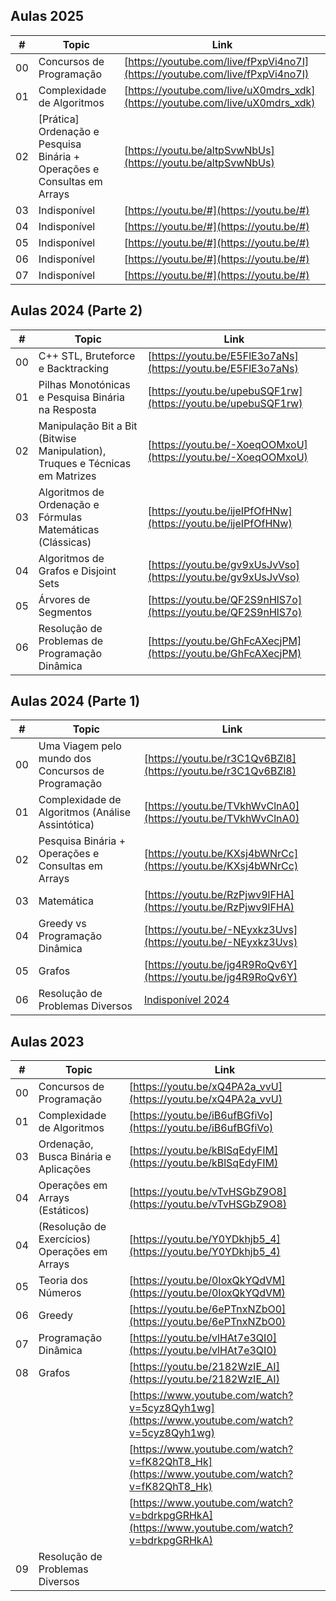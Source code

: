 ## Aulas 2025

| #   | Topic                                                | Link                                                                 |
|-----|------------------------------------------------------|----------------------------------------------------------------------|
| 00  | Concursos de Programação                   | [https://youtube.com/live/fPxpVi4no7I](https://youtube.com/live/fPxpVi4no7I)         |
| 01  | Complexidade de Algoritmos     | [https://youtube.com/live/uX0mdrs_xdk](https://youtube.com/live/uX0mdrs_xdk)        |
| 02  | [Prática] Ordenação e Pesquisa Binária + Operações e Consultas em Arrays   | [https://youtu.be/altpSvwNbUs](https://youtu.be/altpSvwNbUs)        |
| 03  | Indisponível   | [https://youtu.be/#](https://youtu.be/#)        |
| 04  | Indisponível   | [https://youtu.be/#](https://youtu.be/#)        |
| 05  | Indisponível   | [https://youtu.be/#](https://youtu.be/#)        |
| 06  | Indisponível   | [https://youtu.be/#](https://youtu.be/#)        |
| 07  | Indisponível   | [https://youtu.be/#](https://youtu.be/#)        |

## Aulas 2024 (Parte 2)

| #   | Topic                                                | Link                                                                 |
|-----|------------------------------------------------------|----------------------------------------------------------------------|
| 00  | C++ STL, Bruteforce e Backtracking                   | [https://youtu.be/E5FlE3o7aNs](https://youtu.be/E5FlE3o7aNs)         |
| 01  | Pilhas Monotónicas e Pesquisa Binária na Resposta     | [https://youtu.be/upebuSQF1rw](https://youtu.be/upebuSQF1rw)        |
| 02  | Manipulação Bit a Bit (Bitwise Manipulation), Truques e Técnicas em Matrizes   | [https://youtu.be/-XoeqOOMxoU](https://youtu.be/-XoeqOOMxoU)        |
| 03  |  Algoritmos de Ordenação e Fórmulas Matemáticas (Clássicas)| [https://youtu.be/ijeIPfOfHNw](https://youtu.be/ijeIPfOfHNw)        |
| 04  | Algoritmos de Grafos e Disjoint Sets                       | [https://youtu.be/gv9xUsJvVso](https://youtu.be/gv9xUsJvVso)        |
| 05  | Árvores de Segmentos                                               | [https://youtu.be/QF2S9nHlS7o](https://youtu.be/QF2S9nHlS7o)        |
| 06  | Resolução de Problemas de Programação Dinâmica                       | [https://youtu.be/GhFcAXecjPM](https://youtu.be/GhFcAXecjPM)        |


## Aulas 2024 (Parte 1)

| #   | Topic                                                | Link                                                                 |
|-----|------------------------------------------------------|----------------------------------------------------------------------|
| 00  | Uma Viagem pelo mundo dos Concursos de Programação   | [https://youtu.be/r3C1Qv6BZl8](https://youtu.be/r3C1Qv6BZl8)         |
| 01  | Complexidade de Algoritmos (Análise Assintótica)     | [https://youtu.be/TVkhWvClnA0](https://youtu.be/TVkhWvClnA0)         |
| 02  | Pesquisa Binária + Operações e Consultas em Arrays   | [https://youtu.be/KXsj4bWNrCc](https://youtu.be/KXsj4bWNrCc)         |
| 03  | Matemática                                           | [https://youtu.be/RzPjwv9lFHA](https://youtu.be/RzPjwv9lFHA)         |
| 04  | Greedy vs Programação Dinâmica                       | [https://youtu.be/-NEyxkz3Uvs](https://youtu.be/-NEyxkz3Uvs)         |
| 05  | Grafos                                               | [https://youtu.be/jg4R9RoQv6Y](https://youtu.be/jg4R9RoQv6Y)         |
| 06  | Resolução de Problemas Diversos                      | [Indisponível 2024](#)                                               |

## Aulas 2023

| #   | Topic                                                | Link                                                                 |
|-----|------------------------------------------------------|----------------------------------------------------------------------|
| 00  | Concursos de Programação                             | [https://youtu.be/xQ4PA2a_vvU](https://youtu.be/xQ4PA2a_vvU)         |
| 01  | Complexidade de Algoritmos                           | [https://youtu.be/iB6ufBGfiVo](https://youtu.be/iB6ufBGfiVo)         |
| 03  | Ordenação, Busca Binária e Aplicações                | [https://youtu.be/kBlSqEdyFIM](https://youtu.be/kBlSqEdyFIM)         |
| 04  | Operações em Arrays (Estáticos)                      | [https://youtu.be/vTvHSGbZ9O8](https://youtu.be/vTvHSGbZ9O8)         |
| 04  | (Resolução de Exercícios) Operações em Arrays        | [https://youtu.be/Y0YDkhjb5_4](https://youtu.be/Y0YDkhjb5_4)         |
| 05  | Teoria dos Números                                   | [https://youtu.be/0IoxQkYQdVM](https://youtu.be/0IoxQkYQdVM)         |
| 06  | Greedy                                               | [https://youtu.be/6ePTnxNZbO0](https://youtu.be/6ePTnxNZbO0)         |
| 07  | Programação Dinâmica                                 | [https://youtu.be/vlHAt7e3QI0](https://youtu.be/vlHAt7e3QI0)         |
| 08  | Grafos                                               | [https://youtu.be/2182WzIE_AI](https://youtu.be/2182WzIE_AI)         |
|     |                                                      | [https://www.youtube.com/watch?v=5cyz8Qyh1wg](https://www.youtube.com/watch?v=5cyz8Qyh1wg) |
|     |                                                      | [https://www.youtube.com/watch?v=fK82QhT8_Hk](https://www.youtube.com/watch?v=fK82QhT8_Hk) |
|     |                                                      | [https://www.youtube.com/watch?v=bdrkpgGRHkA](https://www.youtube.com/watch?v=bdrkpgGRHkA) |
| 09  | Resolução de Problemas Diversos                      |                                                                      |